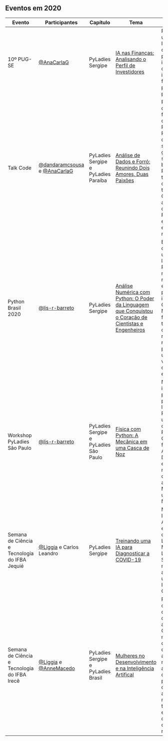 ## Eventos em 2020

| Evento | Participantes | Capítulo | Tema | Descrição |
|---|---|---|---|---|
| 10º PUG-SE  | [@AnaCarlaG](https://github.com/AnaCarlaG)  | PyLadies Sergipe  | [IA nas Finanças: Analisando o Perfil de Investidores](https://github.com/AnaCarlaG/Project-Finance)  | Palestra sobre um projeto de IA que classifica um perfil de investidor e que o mesmo possa indicar alguns fundos para o perfil apontado pela IA.|
| Talk Code | [@dandaramcsousa](https://github.com/dandaramcsousa) e [@AnaCarlaG](https://github.com/AnaCarlaG) | PyLadies Sergipe e PyLadies Paraíba | [Análise de Dados e Forró: Reunindo Dois Amores, Duas Paixões](https://github.com/dandaramcsousa/data-analysis/blob/master/data-analysis/analise-de-dados-e-forro.ipynb) | Python, análise de dados e forró estão no coração da PyLadies Paraíba. Com o questionamento sobre os grandes sucessos da banda Calcinha Preta, veio também a ideia de misturar tudo isso. Começou assim a saga Análise de Dados e Forró para ensinar python e o melhor do nordeste! |
| Python Brasil 2020 |  [@lis-r-barreto](https://github.com/lis-r-barreto)  | PyLadies Sergipe | [Análise Numérica com Python: O Poder da Linguagem que Conquistou o Coração de Cientistas e Engenheiros](https://github.com/lis-r-barreto/Python-Brasil-2020-Analise-Numerica-com-Python) | Este é um convite ao universo onde a linguagem Python pode nos ajudar a resolver equações que parecem ser insolúveis. Como a Análise Numérica pode fazer uso de técnicas computacionais robustas para resolver problemas do universo que vai da escala quântica à extragaláctica? |
| Workshop PyLadies São Paulo | [@lis-r-barreto](https://github.com/lis-r-barreto) | PyLadies Sergipe e PyLadies São Paulo | [Física com Python: A Mecânica em uma Casca de Noz](https://github.com/lis-r-barreto/Workshop-Pyladies-SP-Fisica-com-Python) | Nesta oficina, iremos dar os primeiros passos na linguagem Python utilizando conceitos da Física Básica. Como usar as ferramentas de Análise de Dados para entender o movimento? É o que vamos ver agora na Mecânica em uma Casca de Noz! |
| Semana de Ciência e Tecnologia do IFBA Jequié | [@Liggia](https://github.com/Liggia) e Carlos Leandro | PyLadies Sergipe | [Treinando uma IA para Diagnosticar a COVID-19](https://github.com/pyladies-sergipe/eventos-pyladies-sergipe/blob/main/Treinando%20uma%20IA%20para%20Diagnosticar%20a%20COVID-19.pdf) | Minicurso sobre Inteligência Artificial focada em aplicações de Deep Learning e Machine Learning na Saúde. Neste minicurso, foi apresentado um modelo de IA para detectar COVID-19. |
| Semana de Ciência e Tecnologia do IFBA Irecê | [@Liggia](https://github.com/Liggia) e [@AnneMacedo](https://github.com/AnneMacedo/) | PyLadies Sergipe e PyLadies Brasil | [Mulheres no Desenvolvimento e na Inteligência Artifical](https://github.com/pyladies-sergipe/eventos-pyladies-sergipe/blob/main/Mulheres%20em%20Desenvolvimento%20e%20IA.pdf) | Roda de conversa sobre o protagonismo de mulheres na área de Computação, mostrando comunidades que fomentam a inserção de mulheres nessa área. Além disso, o bate-papo aborda questões acerca do mercado de trabalho em IA e DS trazendo dicas sobre como ingressar nessas áreas. |

